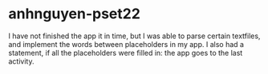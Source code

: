 # anhnguyen-pset22
I have not finished the app it in time, but I was able to parse certain textfiles, and implement the words between placeholders in my app.
I also had a statement, if all the placeholders were filled in: the app goes to the last activity.
